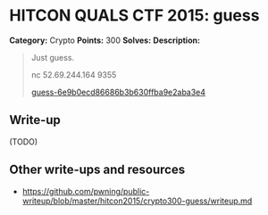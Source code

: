 # HITCON QUALS CTF 2015: guess

**Category:** Crypto
**Points:** 300
**Solves:** 
**Description:**

> Just guess.
>
> nc 52.69.244.164 9355
> 
> [guess-6e9b0ecd86686b3b630ffba9e2aba3e4](guess-6e9b0ecd86686b3b630ffba9e2aba3e4])


## Write-up

(TODO)

## Other write-ups and resources

* <https://github.com/pwning/public-writeup/blob/master/hitcon2015/crypto300-guess/writeup.md>
